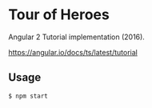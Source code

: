 # Tour of Heroes

Angular 2 Tutorial implementation (2016).

<https://angular.io/docs/ts/latest/tutorial>

## Usage

```shell
$ npm start
```
